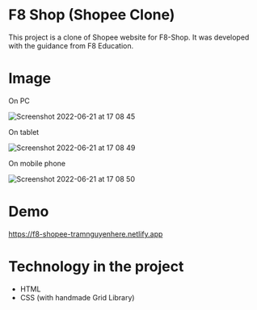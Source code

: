 
# F8 Shop (Shopee Clone)

This project is a clone of Shopee website for F8-Shop. It was developed with the guidance from F8 Education.

# Image
On PC


![Screenshot 2022-06-21 at 17 08 45](https://user-images.githubusercontent.com/57455557/174820512-4028ec7f-f585-41c1-84ea-87c3d7aefcbd.png)

On tablet


![Screenshot 2022-06-21 at 17 08 49](https://user-images.githubusercontent.com/57455557/174819051-e6b49234-d627-477b-a7a7-8ace6ed45a9b.png)

On mobile phone


![Screenshot 2022-06-21 at 17 08 50](https://user-images.githubusercontent.com/57455557/174819192-a76f8bf3-4996-4a35-9676-b18d17fc7439.png)

# Demo
https://f8-shopee-tramnguyenhere.netlify.app

# Technology in the project

* HTML
* CSS (with handmade Grid Library)
